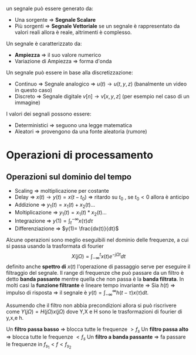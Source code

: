 un segnale può essere generato da:
- Una sorgente => **Segnale Scalare**
- Più sorgenti => **Segnale Vettoriale**
se un segnale è rappresentato da valori reali allora è reale, altrimenti è complesso.

Un segnale è caratterizzato da:
- **Ampiezza** => il suo valore numerico 
- Variazione di Ampiezza => forma d'onda

Un segnale può essere in base alla discretizzazione:
- Continuo => Segnale analogico => $u(t) \rightarrow u(t,y,z)$ (banalmente un video in questo caso)
- Discreto => Segnale digitale $v[n] \rightarrow v[x,y,z]$ (per esempio nel caso di un immagine) 

I valori dei segnali possono essere:
- Deterministici => seguono una legge matematica
- Aleatori => provengono da una fonte aleatoria (rumore)

# Operazioni di processamento
## Operazioni sul dominio del tempo 
- Scaling => moltiplicazione per costante 
- Delay  => $x(t) \rightarrow y(t)=x(t-t_{0})$ => ritardo su $t_{0}$ , se $t_{0} < 0$  allora è anticipo 
- Addizione => $y_{1}(t)= x_{1}(t)+x_{2}(t)\dots$ 
- Moltiplicazione => $y_{1}(t)=x_{1}(t)*x_{2}(t)\dots$
- Integrazione => $y(1)= \int^{-\infty}_{t}x(\tau)d\tau$
- Differenziazione => $y(1)= \frac{dx(t)}{dt}$ 

Alcune operazioni sono meglio eseguibili nel dominio delle frequenze, a cui si passa usando la trasformata di fourier
$$
X(j\Omega) = \int^{t}_{-\infty}x(t)e^{-j\Omega t}dt
$$
definito anche **spettro di** $x(t)$ l'operazione di passaggio serve per eseguire il filtraggio del segnale. Il range di frequenze che può passare da un filtro è detto **banda passante** mentre quella che non passa è la **banda filtrata**.
In molti casi la **funzione filtrante** è lineare tempo invariante =>
Sia $h(t)$ => impulso di risposta => il segnale è $y(t)=\int^{\infty}_{-\infty}h(t-\tau)x(\tau)dt$. 

Assumendo che il filtro non abbia precondizioni allora si può riscrivere come $Y(j\Omega)=H(j\Omega)x(j\Omega)$ dove Y,X e H sono le trasformazioni di fourier di y,x,e h. 

Un **filtro passa basso** => blocca tutte le frequenze $>f_{s}$ 
Un **filtro passa alto** => blocca tutte le frequenze $<f_{s}$ 
Un **filtro a banda passante** => fa passare le frequenze in $f_{s_{1}}<f<f_{s_{2}}$ 

